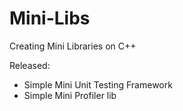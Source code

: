 # Mini-Libs
Creating Mini Libraries on C++


Released:

  * Simple Mini Unit Testing Framework 
  * Simple Mini Profiler lib
